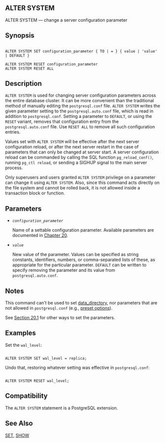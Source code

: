 ## ALTER SYSTEM

ALTER SYSTEM — change a server configuration parameter

## Synopsis

```

ALTER SYSTEM SET configuration_parameter { TO | = } { value | 'value' | DEFAULT }

ALTER SYSTEM RESET configuration_parameter
ALTER SYSTEM RESET ALL
```

## Description

`ALTER SYSTEM` is used for changing server configuration parameters across the entire database cluster. It can be more convenient than the traditional method of manually editing the `postgresql.conf` file. `ALTER SYSTEM` writes the given parameter setting to the `postgresql.auto.conf` file, which is read in addition to `postgresql.conf`. Setting a parameter to `DEFAULT`, or using the `RESET` variant, removes that configuration entry from the `postgresql.auto.conf` file. Use `RESET ALL` to remove all such configuration entries.

Values set with `ALTER SYSTEM` will be effective after the next server configuration reload, or after the next server restart in the case of parameters that can only be changed at server start. A server configuration reload can be commanded by calling the SQL function `pg_reload_conf()`, running `pg_ctl reload`, or sending a SIGHUP signal to the main server process.

Only superusers and users granted `ALTER SYSTEM` privilege on a parameter can change it using `ALTER SYSTEM`. Also, since this command acts directly on the file system and cannot be rolled back, it is not allowed inside a transaction block or function.

## Parameters

* *`configuration_parameter`*

    Name of a settable configuration parameter. Available parameters are documented in [Chapter 20](runtime-config "Chapter 20. Server Configuration").

* *`value`*

    New value of the parameter. Values can be specified as string constants, identifiers, numbers, or comma-separated lists of these, as appropriate for the particular parameter. `DEFAULT` can be written to specify removing the parameter and its value from `postgresql.auto.conf`.

## Notes

This command can't be used to set [data\_directory](runtime-config-file-locations#GUC-DATA-DIRECTORY), nor parameters that are not allowed in `postgresql.conf` (e.g., [preset options](runtime-config-preset "20.15. Preset Options")).

See [Section 20.1](config-setting "20.1. Setting Parameters") for other ways to set the parameters.

## Examples

Set the `wal_level`:

```

ALTER SYSTEM SET wal_level = replica;
```

Undo that, restoring whatever setting was effective in `postgresql.conf`:

```

ALTER SYSTEM RESET wal_level;
```

## Compatibility

The `ALTER SYSTEM` statement is a PostgreSQL extension.

## See Also

[SET](sql-set "SET"), [SHOW](sql-show "SHOW")
